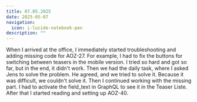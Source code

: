 ```yaml
---
title: 07.05.2025
date: 2025-05-07
navigation:
  icon: i-lucide-notebook-pen
description: ""
---
```


When I arrived at the office, I immediately started troubleshooting and adding missing code for AOZ-27. For example, I had to fix the buttons for switching between teasers in the mobile version. I tried so hard and got so far, but in the end, it didn't work. Then we had the daily task, where I asked Jens to solve the problem. He agreed, and we tried to solve it. Because it was difficult, we couldn't solve it. Then I continued working with the missing part. I had to activate the field_text in GraphQL to see it in the Teaser Liste. After that I started reading and setting up AOZ-40. 

